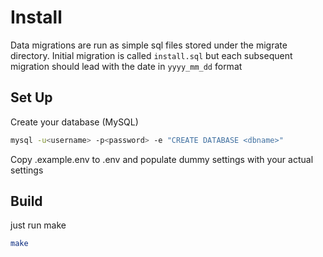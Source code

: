 # Install

Data migrations are run as simple sql files stored under the migrate directory. Initial migration is called `install.sql` but each subsequent migration should lead with the date in `yyyy_mm_dd` format

## Set Up

Create your database (MySQL)

```sh
mysql -u<username> -p<password> -e "CREATE DATABASE <dbname>"
```

Copy .example.env to .env and populate dummy settings with your actual settings

## Build

just run make

```sh
make
```

